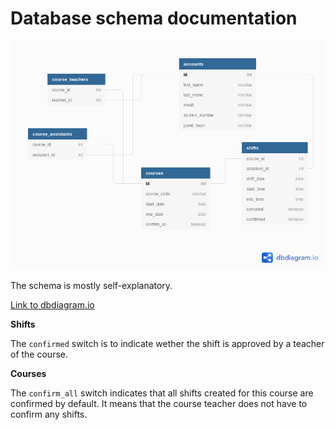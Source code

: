 # Database schema documentation

![database schema](./db_schema.png)

The schema is mostly self-explanatory.

[Link to dbdiagram.io](https://dbdiagram.io/d/5f7866583a78976d7b763353)

**Shifts**

The `confirmed` switch is to indicate wether the shift is approved by a teacher of the course.

**Courses**

The `confirm_all` switch indicates that all shifts created for this course are confirmed by default. It means that the course teacher does not have to confirm any shifts.
